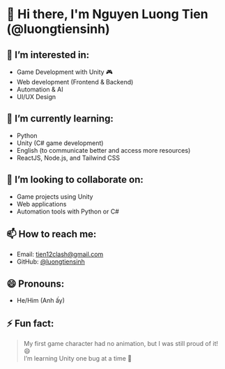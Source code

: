 # 👋 Hi there, I'm Nguyen Luong Tien (@luongtiensinh)

## 👀 I’m interested in:
- Game Development with Unity 🎮
- Web development (Frontend & Backend)
- Automation & AI
- UI/UX Design

## 🌱 I’m currently learning:
- Python  
- Unity (C# game development)
- English (to communicate better and access more resources)
- ReactJS, Node.js, and Tailwind CSS

## 💞️ I’m looking to collaborate on:
- Game projects using Unity
- Web applications
- Automation tools with Python or C#

## 📫 How to reach me:
- Email: tien12clash@gmail.com
- GitHub: [@luongtiensinh](https://github.com/luongtiensinh)

## 😄 Pronouns:
- He/Him (Anh ấy)

## ⚡ Fun fact:
> My first game character had no animation, but I was still proud of it! 😄  
> I’m learning Unity one bug at a time 🚀

<!---
luongtiensinh/luongtiensinh is a ✨ special ✨ repository because its `README.md` (this file) appears on your GitHub profile.
You can click the Preview link to take a look at your changes.
--->
